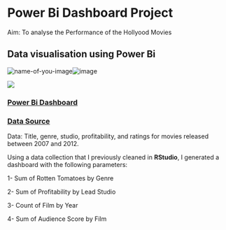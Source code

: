 # Power Bi Dashboard Project
Aim: To analyse the Performance of the Hollyood Movies

## Data visualisation using Power Bi

![name-of-you-image](https://your-copied-image-address)![image](https://user-images.githubusercontent.com/129383432/229087310-60ce3221-3965-4a63-bca0-33cb68ceb4c6.png)


![](https://github.com/GustavoBraido/R-and-Power-Bi-Project/blob/main/Power%20Bi%20Dashboard%20-%20Hollywood%20movies%20%E2%80%8BPerformance.png?raw=true)

### [Power Bi Dashboard](https://app.powerbi.com/links/R97PAMmS__?ctid=6efd0f20-57c8-4447-b53f-00d4992ca50b&pbi_source=linkShare&bookmarkGuid=0a379dea-8433-4c81-8cee-1a1080a31087)

### [Data Source](InformationIsBeautiful.net)

Data: Title, genre, studio, profitability, and ratings for movies released between 2007 and 2012.

Using a data collection that I previously cleaned in **RStudio**, I generated a dashboard with the following parameters:

1- Sum of Rotten Tomatoes by Genre

2- Sum of Profitability by Lead Studio

3- Count of Film by Year

4- Sum of Audience Score by Film

